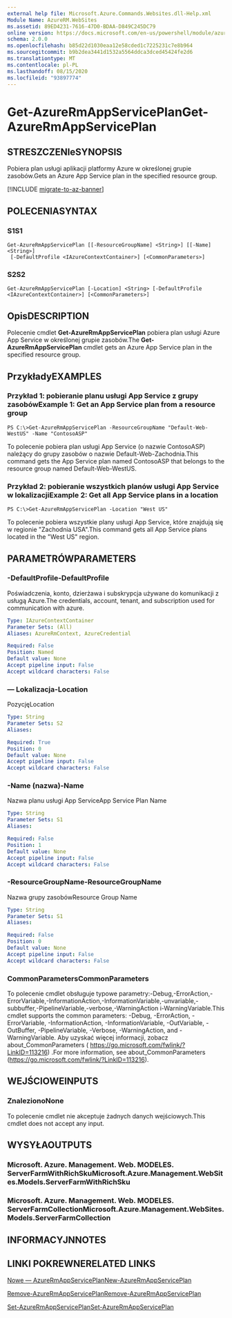 ```yaml
---
external help file: Microsoft.Azure.Commands.Websites.dll-Help.xml
Module Name: AzureRM.WebSites
ms.assetid: 89ED4231-7616-47D0-BDAA-D849C245DC79
online version: https://docs.microsoft.com/en-us/powershell/module/azurerm.websites/get-azurermappserviceplan
schema: 2.0.0
ms.openlocfilehash: b85d22d1030eaa12e58cded1c7225231c7e8b964
ms.sourcegitcommit: b9b2dea3441d1532a5564ddca3dced45424fe2d6
ms.translationtype: MT
ms.contentlocale: pl-PL
ms.lasthandoff: 08/15/2020
ms.locfileid: "93897774"
---
```

# <span data-ttu-id="a3e90-101">Get-AzureRmAppServicePlan</span><span class="sxs-lookup"><span data-stu-id="a3e90-101">Get-AzureRmAppServicePlan</span></span>

## <span data-ttu-id="a3e90-102">STRESZCZENIe</span><span class="sxs-lookup"><span data-stu-id="a3e90-102">SYNOPSIS</span></span>
<span data-ttu-id="a3e90-103">Pobiera plan usługi aplikacji platformy Azure w określonej grupie zasobów.</span><span class="sxs-lookup"><span data-stu-id="a3e90-103">Gets an Azure App Service plan in the specified resource group.</span></span>

[!INCLUDE [migrate-to-az-banner](../../includes/migrate-to-az-banner.md)]

## <span data-ttu-id="a3e90-104">POLECENIA</span><span class="sxs-lookup"><span data-stu-id="a3e90-104">SYNTAX</span></span>

### <span data-ttu-id="a3e90-105">S1</span><span class="sxs-lookup"><span data-stu-id="a3e90-105">S1</span></span>
```
Get-AzureRmAppServicePlan [[-ResourceGroupName] <String>] [[-Name] <String>]
 [-DefaultProfile <IAzureContextContainer>] [<CommonParameters>]
```

### <span data-ttu-id="a3e90-106">S2</span><span class="sxs-lookup"><span data-stu-id="a3e90-106">S2</span></span>
```
Get-AzureRmAppServicePlan [-Location] <String> [-DefaultProfile <IAzureContextContainer>] [<CommonParameters>]
```

## <span data-ttu-id="a3e90-107">Opis</span><span class="sxs-lookup"><span data-stu-id="a3e90-107">DESCRIPTION</span></span>
<span data-ttu-id="a3e90-108">Polecenie cmdlet **Get-AzureRmAppServicePlan** pobiera plan usługi Azure App Service w określonej grupie zasobów.</span><span class="sxs-lookup"><span data-stu-id="a3e90-108">The **Get-AzureRmAppServicePlan** cmdlet gets an Azure App Service plan in the specified resource group.</span></span>

## <span data-ttu-id="a3e90-109">Przykłady</span><span class="sxs-lookup"><span data-stu-id="a3e90-109">EXAMPLES</span></span>

### <span data-ttu-id="a3e90-110">Przykład 1: pobieranie planu usługi App Service z grupy zasobów</span><span class="sxs-lookup"><span data-stu-id="a3e90-110">Example 1: Get an App Service plan from a resource group</span></span>
```
PS C:\>Get-AzureRmAppServicePlan -ResourceGroupName "Default-Web-WestUS" -Name "ContosoASP"
```

<span data-ttu-id="a3e90-111">To polecenie pobiera plan usługi App Service (o nazwie ContosoASP) należący do grupy zasobów o nazwie Default-Web-Zachodnia.</span><span class="sxs-lookup"><span data-stu-id="a3e90-111">This command gets the App Service plan named ContosoASP that belongs to the resource group named Default-Web-WestUS.</span></span>

### <span data-ttu-id="a3e90-112">Przykład 2: pobieranie wszystkich planów usługi App Service w lokalizacji</span><span class="sxs-lookup"><span data-stu-id="a3e90-112">Example 2: Get all App Service plans in a location</span></span>
```
PS C:\>Get-AzureRmAppServicePlan -Location "West US"
```

<span data-ttu-id="a3e90-113">To polecenie pobiera wszystkie plany usługi App Service, które znajdują się w regionie "Zachodnia USA".</span><span class="sxs-lookup"><span data-stu-id="a3e90-113">This command gets all App Service plans located in the "West US" region.</span></span>

## <span data-ttu-id="a3e90-114">PARAMETRÓW</span><span class="sxs-lookup"><span data-stu-id="a3e90-114">PARAMETERS</span></span>

### <span data-ttu-id="a3e90-115">-DefaultProfile</span><span class="sxs-lookup"><span data-stu-id="a3e90-115">-DefaultProfile</span></span>
<span data-ttu-id="a3e90-116">Poświadczenia, konto, dzierżawa i subskrypcja używane do komunikacji z usługą Azure.</span><span class="sxs-lookup"><span data-stu-id="a3e90-116">The credentials, account, tenant, and subscription used for communication with azure.</span></span>

```yaml
Type: IAzureContextContainer
Parameter Sets: (All)
Aliases: AzureRmContext, AzureCredential

Required: False
Position: Named
Default value: None
Accept pipeline input: False
Accept wildcard characters: False
```

### <span data-ttu-id="a3e90-117">— Lokalizacja</span><span class="sxs-lookup"><span data-stu-id="a3e90-117">-Location</span></span>
<span data-ttu-id="a3e90-118">Pozycję</span><span class="sxs-lookup"><span data-stu-id="a3e90-118">Location</span></span> 

```yaml
Type: String
Parameter Sets: S2
Aliases: 

Required: True
Position: 0
Default value: None
Accept pipeline input: False
Accept wildcard characters: False
```

### <span data-ttu-id="a3e90-119">-Name (nazwa)</span><span class="sxs-lookup"><span data-stu-id="a3e90-119">-Name</span></span>
<span data-ttu-id="a3e90-120">Nazwa planu usługi App Service</span><span class="sxs-lookup"><span data-stu-id="a3e90-120">App Service Plan Name</span></span>

```yaml
Type: String
Parameter Sets: S1
Aliases: 

Required: False
Position: 1
Default value: None
Accept pipeline input: False
Accept wildcard characters: False
```

### <span data-ttu-id="a3e90-121">-ResourceGroupName</span><span class="sxs-lookup"><span data-stu-id="a3e90-121">-ResourceGroupName</span></span>
<span data-ttu-id="a3e90-122">Nazwa grupy zasobów</span><span class="sxs-lookup"><span data-stu-id="a3e90-122">Resource Group Name</span></span>

```yaml
Type: String
Parameter Sets: S1
Aliases: 

Required: False
Position: 0
Default value: None
Accept pipeline input: False
Accept wildcard characters: False
```

### <span data-ttu-id="a3e90-123">CommonParameters</span><span class="sxs-lookup"><span data-stu-id="a3e90-123">CommonParameters</span></span>
<span data-ttu-id="a3e90-124">To polecenie cmdlet obsługuje typowe parametry:-Debug,-ErrorAction,-ErrorVariable,-InformationAction,-InformationVariable,-unvariable,-subbuffer,-PipelineVariable,-verbose,-WarningAction i-WarningVariable.</span><span class="sxs-lookup"><span data-stu-id="a3e90-124">This cmdlet supports the common parameters: -Debug, -ErrorAction, -ErrorVariable, -InformationAction, -InformationVariable, -OutVariable, -OutBuffer, -PipelineVariable, -Verbose, -WarningAction, and -WarningVariable.</span></span> <span data-ttu-id="a3e90-125">Aby uzyskać więcej informacji, zobacz about_CommonParameters ( https://go.microsoft.com/fwlink/?LinkID=113216) .</span><span class="sxs-lookup"><span data-stu-id="a3e90-125">For more information, see about_CommonParameters (https://go.microsoft.com/fwlink/?LinkID=113216).</span></span>

## <span data-ttu-id="a3e90-126">WEJŚCIOWE</span><span class="sxs-lookup"><span data-stu-id="a3e90-126">INPUTS</span></span>

### <span data-ttu-id="a3e90-127">Znaleziono</span><span class="sxs-lookup"><span data-stu-id="a3e90-127">None</span></span>
<span data-ttu-id="a3e90-128">To polecenie cmdlet nie akceptuje żadnych danych wejściowych.</span><span class="sxs-lookup"><span data-stu-id="a3e90-128">This cmdlet does not accept any input.</span></span>

## <span data-ttu-id="a3e90-129">WYSYŁA</span><span class="sxs-lookup"><span data-stu-id="a3e90-129">OUTPUTS</span></span>

### <span data-ttu-id="a3e90-130">Microsoft. Azure. Management. Web. MODELES. ServerFarmWithRichSku</span><span class="sxs-lookup"><span data-stu-id="a3e90-130">Microsoft.Azure.Management.WebSites.Models.ServerFarmWithRichSku</span></span>

### <span data-ttu-id="a3e90-131">Microsoft. Azure. Management. Web. MODELES. ServerFarmCollection</span><span class="sxs-lookup"><span data-stu-id="a3e90-131">Microsoft.Azure.Management.WebSites.Models.ServerFarmCollection</span></span>

## <span data-ttu-id="a3e90-132">INFORMACYJN</span><span class="sxs-lookup"><span data-stu-id="a3e90-132">NOTES</span></span>

## <span data-ttu-id="a3e90-133">LINKI POKREWNE</span><span class="sxs-lookup"><span data-stu-id="a3e90-133">RELATED LINKS</span></span>

[<span data-ttu-id="a3e90-134">Nowe — AzureRmAppServicePlan</span><span class="sxs-lookup"><span data-stu-id="a3e90-134">New-AzureRmAppServicePlan</span></span>](./New-AzureRmAppServicePlan.md)

[<span data-ttu-id="a3e90-135">Remove-AzureRmAppServicePlan</span><span class="sxs-lookup"><span data-stu-id="a3e90-135">Remove-AzureRmAppServicePlan</span></span>](./Remove-AzureRmAppServicePlan.md)

[<span data-ttu-id="a3e90-136">Set-AzureRmAppServicePlan</span><span class="sxs-lookup"><span data-stu-id="a3e90-136">Set-AzureRmAppServicePlan</span></span>](./Set-AzureRmAppServicePlan.md)


